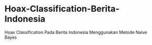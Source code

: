 # Hoax-Classification-Berita-Indonesia
Hoax Classification Pada Berita Indonesia Menggunakan Metode Naive Bayes
